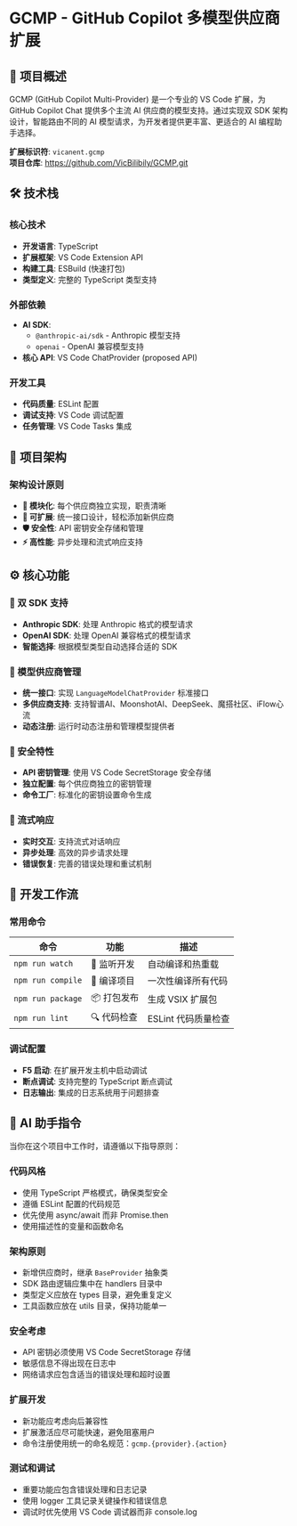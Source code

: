<!-- 
为 GitHub Copilot 提供工作空间特定的自定义指令
详细信息请访问：https://code.visualstudio.com/docs/copilot/copilot-customization#_use-a-githubcopilotinstructionsmd-file
-->

# GCMP - GitHub Copilot 多模型供应商扩展

## 🎯 项目概述

GCMP (GitHub Copilot Multi-Provider) 是一个专业的 VS Code 扩展，为 GitHub Copilot Chat 提供多个主流 AI 供应商的模型支持。通过实现双 SDK 架构设计，智能路由不同的 AI 模型请求，为开发者提供更丰富、更适合的 AI 编程助手选择。

**扩展标识符**: `vicanent.gcmp`  
**项目仓库**: https://github.com/VicBilibily/GCMP.git

## 🛠️ 技术栈

### 核心技术
- **开发语言**: TypeScript 
- **扩展框架**: VS Code Extension API
- **构建工具**: ESBuild (快速打包)
- **类型定义**: 完整的 TypeScript 类型支持

### 外部依赖
- **AI SDK**: 
  - `@anthropic-ai/sdk` - Anthropic 模型支持
  - `openai` - OpenAI 兼容模型支持
- **核心 API**: VS Code ChatProvider (proposed API)

### 开发工具
- **代码质量**: ESLint 配置
- **调试支持**: VS Code 调试配置
- **任务管理**: VS Code Tasks 集成

## 📁 项目架构

### 架构设计原则
- **🧩 模块化**: 每个供应商独立实现，职责清晰
- **🔌 可扩展**: 统一接口设计，轻松添加新供应商
- **🛡️ 安全性**: API 密钥安全存储和管理
- **⚡ 高性能**: 异步处理和流式响应支持

## ⚙️ 核心功能

### 🔄 双 SDK 支持
- **Anthropic SDK**: 处理 Anthropic 格式的模型请求
- **OpenAI SDK**: 处理 OpenAI 兼容格式的模型请求
- **智能选择**: 根据模型类型自动选择合适的 SDK

### 🤖 模型供应商管理
- **统一接口**: 实现 `LanguageModelChatProvider` 标准接口
- **多供应商支持**: 支持智谱AI、MoonshotAI、DeepSeek、魔搭社区、iFlow心流
- **动态注册**: 运行时动态注册和管理模型提供者

### 🔐 安全特性
- **API 密钥管理**: 使用 VS Code SecretStorage 安全存储
- **独立配置**: 每个供应商独立的密钥管理
- **命令工厂**: 标准化的密钥设置命令生成

### 🌊 流式响应
- **实时交互**: 支持流式对话响应
- **异步处理**: 高效的异步请求处理
- **错误恢复**: 完善的错误处理和重试机制

## 🚀 开发工作流

### 常用命令
| 命令 | 功能 | 描述 |
|------|------|------|
| `npm run watch` | 🔄 监听开发 | 自动编译和热重载 |
| `npm run compile` | 🔨 编译项目 | 一次性编译所有代码 |
| `npm run package` | 📦 打包发布 | 生成 VSIX 扩展包 |
| `npm run lint` | 🔍 代码检查 | ESLint 代码质量检查 |

### 调试配置
- **F5 启动**: 在扩展开发主机中启动调试
- **断点调试**: 支持完整的 TypeScript 断点调试
- **日志输出**: 集成的日志系统用于问题排查

## 🤖 AI 助手指令

当你在这个项目中工作时，请遵循以下指导原则：

### 代码风格
- 使用 TypeScript 严格模式，确保类型安全
- 遵循 ESLint 配置的代码规范
- 优先使用 async/await 而非 Promise.then
- 使用描述性的变量和函数命名

### 架构原则
- 新增供应商时，继承 `BaseProvider` 抽象类
- SDK 路由逻辑应集中在 handlers 目录中
- 类型定义应放在 types 目录，避免重复定义
- 工具函数应放在 utils 目录，保持功能单一

### 安全考虑
- API 密钥必须使用 VS Code SecretStorage 存储
- 敏感信息不得出现在日志中
- 网络请求应包含适当的错误处理和超时设置

### 扩展开发
- 新功能应考虑向后兼容性
- 扩展激活应尽可能快速，避免阻塞用户
- 命令注册使用统一的命名规范：`gcmp.{provider}.{action}`

### 测试和调试
- 重要功能应包含错误处理和日志记录
- 使用 logger 工具记录关键操作和错误信息
- 调试时优先使用 VS Code 调试器而非 console.log

